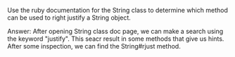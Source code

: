 Use the ruby documentation for the String class to determine which method can be used to right justify a String object.

Answer:
After opening String class doc page, we can make a search using the keyword "justify". This seacr result in some methods that give us hints. After some inspection, we can find the String#rjust method.